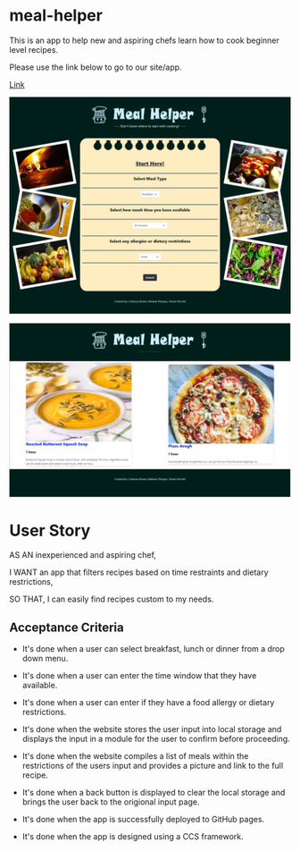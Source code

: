 # meal-helper
This is an app to help new and aspiring chefs learn how to cook beginner level recipes.

Please use the link below to go to our site/app.

[Link](https://cbrow089.github.io/meal-helper/)


![Main page for meal helper app](./assets/meal-helper-screenshot.JPG "Meal Helper App")


![Recipes page for meal helper app](./assets/meal-helper-recipes-page.JPG "Meal Helper Recipes Page")


# User Story

AS AN inexperienced and aspiring chef,

I WANT an app that filters recipes based on time restraints and dietary restrictions,

SO THAT, I can easily find recipes custom to my needs.


## Acceptance Criteria
* It's done when a user can select breakfast, lunch or dinner from a drop down menu.

* It's done when a user can enter the time window that they have available.

* It's done when a user can enter if they have a food allergy or dietary restrictions.

* It's done when the website stores the user input into local storage and displays the input in a module for the user to confirm before proceeding.

* It's done when the website compiles a list of meals within the restrictions of the users input and provides a picture and link to the full recipe.

* It's done when a back button is displayed to clear the local storage and brings the user back to the origional input page.

* It's done when the app is successfully deployed to GitHub pages.

* It's done when the app is designed using a CCS framework.